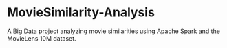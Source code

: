 # MovieSimilarity-Analysis
A Big Data project analyzing movie similarities using Apache Spark and the MovieLens 10M dataset.

